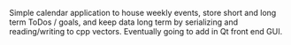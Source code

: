 Simple calendar application to house weekly events, store short and long term ToDos / goals, and keep data long term
by serializing and reading/writing to cpp vectors. Eventually going to add in Qt front end GUI.
